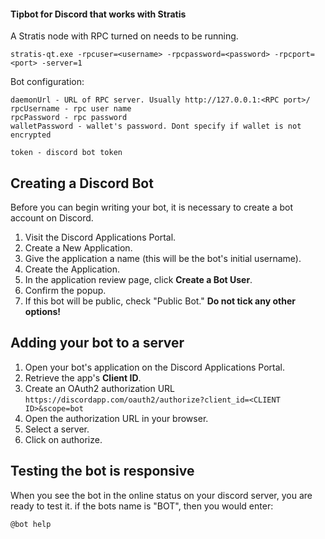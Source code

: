 #### Tipbot for Discord that works with Stratis

A Stratis node with RPC turned on needs to be running.

```
stratis-qt.exe -rpcuser=<username> -rpcpassword=<password> -rpcport=<port> -server=1
```



Bot configuration: 

```
daemonUrl - URL of RPC server. Usually http://127.0.0.1:<RPC port>/
rpcUsername - rpc user name
rpcPassword - rpc password
walletPassword - wallet's password. Dont specify if wallet is not encrypted

token - discord bot token
```



## Creating a Discord Bot

Before you can begin writing your bot, it is necessary to create a bot
account on Discord.

1. Visit the Discord Applications Portal.
2. Create a New Application.
3. Give the application a name (this will be the bot's initial
username).
4. Create the Application.
5. In the application review page, click **Create a Bot User**.
6. Confirm the popup.
7. If this bot will be public, check "Public Bot." **Do not tick any 
other options!**



## Adding your bot to a server

1. Open your bot's application on the Discord Applications Portal.
2. Retrieve the app's **Client ID**.
3. Create an OAuth2 authorization URL
  `https://discordapp.com/oauth2/authorize?client_id=<CLIENT ID>&scope=bot`
4. Open the authorization URL in your browser.
5. Select a server.
6. Click on authorize.


## Testing the bot is responsive

When you see the bot in the online status on your discord server, you are ready to test it. if the bots name is "BOT", then you would enter:

`@bot help`
